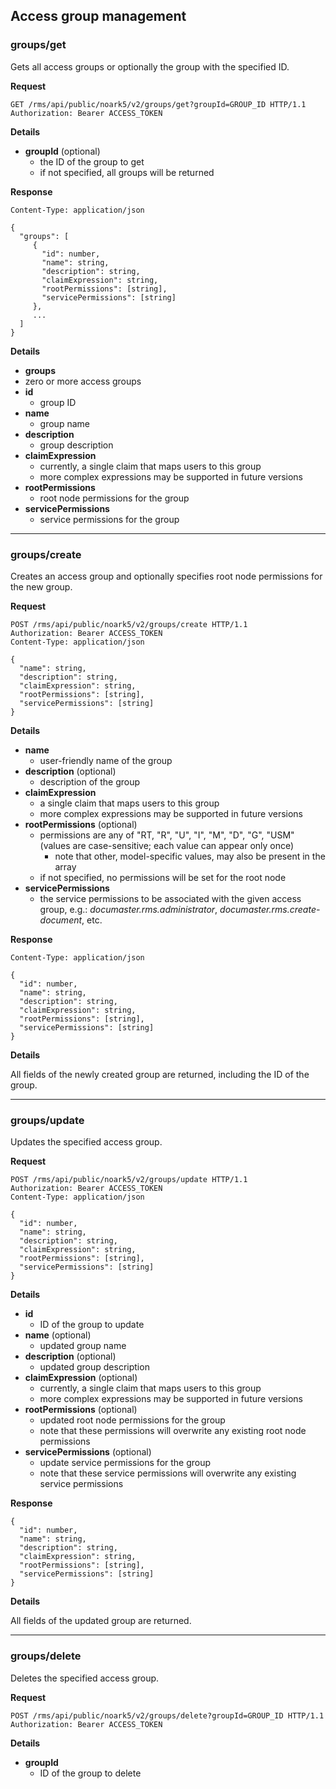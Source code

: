 Access group management
----------------

### **groups/get**
Gets all access groups or optionally the group with the specified ID.

**Request**
```
GET /rms/api/public/noark5/v2/groups/get?groupId=GROUP_ID HTTP/1.1
Authorization: Bearer ACCESS_TOKEN
```

**Details**
- **groupId** (optional)
  - the ID of the group to get
  - if not specified, all groups will be returned

**Response**
```
Content-Type: application/json

{
  "groups": [
     {
       "id": number,
       "name": string,
       "description": string,
       "claimExpression": string,
       "rootPermissions": [string],
       "servicePermissions": [string]
     },
     ...
  ]
}
```

**Details**
-  **groups**
  - zero or more access groups
- **id**
  - group ID
- **name**
  - group name
- **description**
  - group description
- **claimExpression**
  - currently, a single claim that maps users to this group
  - more complex expressions may be supported in future versions
- **rootPermissions**
  - root node permissions for the group
- **servicePermissions**
  - service permissions for the group

---

### **groups/create**
Creates an access group and optionally specifies root node permissions for the new group.

**Request**
```
POST /rms/api/public/noark5/v2/groups/create HTTP/1.1
Authorization: Bearer ACCESS_TOKEN
Content-Type: application/json

{
  "name": string,
  "description": string,
  "claimExpression": string,
  "rootPermissions": [string],
  "servicePermissions": [string]
}
```

**Details**
- **name**
  - user-friendly name of the group
- **description** (optional)
  - description of the group
- **claimExpression**
  - a single claim that maps users to this group
  - more complex expressions may be supported in future versions
- **rootPermissions** (optional)
  - permissions are any of "RT, "R", "U", "I", "M", "D", "G", "USM" (values are case-sensitive; each value can appear only once)
    - note that other, model-specific values, may also be present in the array
  - if not specified, no permissions will be set for the root node
- **servicePermissions**
  - the service permissions to be associated with the given access group, e.g.: *documaster.rms.administrator*, *documaster.rms.create-document*, etc.

**Response**
```
Content-Type: application/json

{
  "id": number,
  "name": string,
  "description": string,
  "claimExpression": string,
  "rootPermissions": [string],
  "servicePermissions": [string]
}
```

**Details**

All fields of the newly created group are returned, including the ID of the group.

---

### **groups/update**
Updates the specified access group.

**Request**
```
POST /rms/api/public/noark5/v2/groups/update HTTP/1.1
Authorization: Bearer ACCESS_TOKEN
Content-Type: application/json

{
  "id": number,
  "name": string,
  "description": string,
  "claimExpression": string,
  "rootPermissions": [string],
  "servicePermissions": [string]
}
```

**Details**
- **id**
  - ID of the group to update
- **name** (optional)
  - updated group name
- **description** (optional)
  - updated group description
- **claimExpression** (optional)
  - currently, a single claim that maps users to this group
  - more complex expressions may be supported in future versions
- **rootPermissions** (optional)
  - updated root node permissions for the group
  - note that these permissions will overwrite any existing root node permissions
- **servicePermissions** (optional)
  - update service permissions for the group
  - note that these service permissions will overwrite any existing service permissions

**Response**
```
{
  "id": number,
  "name": string,
  "description": string,
  "claimExpression": string,
  "rootPermissions": [string],
  "servicePermissions": [string]
}
```

**Details**

All fields of the updated group are returned.

---

### **groups/delete**
Deletes the specified access group.

**Request**
```
POST /rms/api/public/noark5/v2/groups/delete?groupId=GROUP_ID HTTP/1.1
Authorization: Bearer ACCESS_TOKEN
```

**Details**
- **groupId**
  - ID of the group to delete
